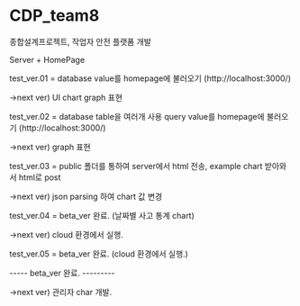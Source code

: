 # CDP_team8
종합설계프로젝트, 작업자 안전 플랫폼 개발

Server + HomePage

test_ver.01 = database value를 homepage에 불러오기 (http://localhost:3000/)

->next ver) UI chart graph 표현

test_ver.02 = database table을 여러개 사용 query value를 homepage에 불러오기 (http://localhost:3000/)

->next ver) graph 표현

test_ver.03 = public 폴더를 통하여 server에서 html 전송, example chart 받아와서 html로 post

->next ver) json parsing 하여 chart 값 변경

test_ver.04 = beta_ver 완료. (날짜별 사고 통계 chart)

->next ver) cloud 환경에서 실행.

test_ver.05 = beta_ver 완료. (cloud 환경에서 실행.)

----- beta_ver 완료. ---------

->next ver) 관리자 char 개발.
